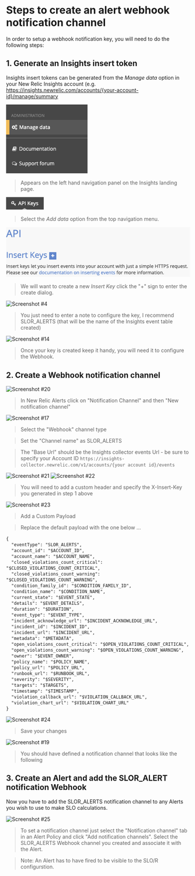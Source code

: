 # Steps to create an alert webhook notification channel

In order to setup a webhook notification key, you will need to do the following steps:

## 1. Generate an Insights insert token

Insights insert tokens can be generated from the _Manage data_ option in your New Relic Insights account (e.g. https://insights.newrelic.com/accounts/{your-account-id}/manage/summary

![Screenshot #1](../catalog/screenshots/nr1-neon-APIKey1.png)

> Appears on the left hand navigation panel on the Insights landing page.

![Screenshot #2](../catalog/screenshots/nr1-neon-APIKey2.png)

> Select the _Add data_ option from the top navigation menu.

![Screenshot #3](../catalog/screenshots/nr1-neon-APIKey3.png)

> We will want to create a new _Insert Key_ click the "+" sign to enter the create dialog.

![Screenshot #4](../catalog/screenshots/nr1-slo-r-13.png)

> You just need to enter a note to configure the key, I recommend SLOR_ALERTS (that will be the name of the Insights event table created)

![Screenshot #14](../catalog/screenshots/nr1-slo-r-14.png)

> Once your key is created keep it handy, you will need it to configure the Webhook.

## 2. Create a Webhook notification channel

![Screenshot #20](../catalog/screenshots/nr1-slo-r-20.png)

> In New Relic Alerts click on "Notification Channel" and then "New notification channel"

![Screenshot #17](../catalog/screenshots/nr1-slo-r-17.png)

> Select the "Webhook" channel type

> Set the "Channel name" as SLOR_ALERTS

> The "Base Url" should be the Insights collector events Url - be sure to specify your Account ID
> `https://insights-collector.newrelic.com/v1/accounts/{your account id}/events`

![Screenshot #21](../catalog/screenshots/nr1-slo-r-21.png)
![Screenshot #22](../catalog/screenshots/nr1-slo-r-22.png)

> You will need to add a custom header and specify the X-Insert-Key you generated in step 1 above

![Screenshot #23](../catalog/screenshots/nr1-slo-r-23.png)

> Add a Custom Payload

> Replace the default payload with the one below ...

```
{
  "eventType": "SLOR_ALERTS",
  "account_id": "$ACCOUNT_ID",
  "account_name": "$ACCOUNT_NAME",
  "closed_violations_count_critical": "$CLOSED_VIOLATIONS_COUNT_CRITICAL",
  "closed_violations_count_warning": "$CLOSED_VIOLATIONS_COUNT_WARNING",
  "condition_family_id": "$CONDITION_FAMILY_ID",
  "condition_name": "$CONDITION_NAME",
  "current_state": "$EVENT_STATE",
  "details": "$EVENT_DETAILS",
  "duration": "$DURATION",
  "event_type": "$EVENT_TYPE",
  "incident_acknowledge_url": "$INCIDENT_ACKNOWLEDGE_URL",
  "incident_id": "$INCIDENT_ID",
  "incident_url": "$INCIDENT_URL",
  "metadata": "$METADATA",
  "open_violations_count_critical": "$OPEN_VIOLATIONS_COUNT_CRITICAL",
  "open_violations_count_warning": "$OPEN_VIOLATIONS_COUNT_WARNING",
  "owner": "$EVENT_OWNER",
  "policy_name": "$POLICY_NAME",
  "policy_url": "$POLICY_URL",
  "runbook_url": "$RUNBOOK_URL",
  "severity": "$SEVERITY",
  "targets": "$TARGETS",
  "timestamp": "$TIMESTAMP",
  "violation_callback_url": "$VIOLATION_CALLBACK_URL",
  "violation_chart_url": "$VIOLATION_CHART_URL"
}
```

![Screenshot #24](../catalog/screenshots/nr1-slo-r-24.png)

> Save your changes

![Screenshot #19](../catalog/screenshots/nr1-slo-r-19.png)

> You should have defined a notification channel that looks like the following

## 3. Create an Alert and add the SLOR_ALERT notification Webhook

Now you have to add the SLOR_ALERTS notification channel to any Alerts you wish to use to make SLO calculations.

![Screenshot #25](../catalog/screenshots/nr1-slo-r-25.png)

> To set a notification channel just select the "Notification channel" tab in an Alert Policy and click "Add notification channels". Select the SLOR_ALERTS Webhook channel you created and associate it with the Alert.

> Note: An Alert has to have fired to be visible to the SLO/R configurstion.
